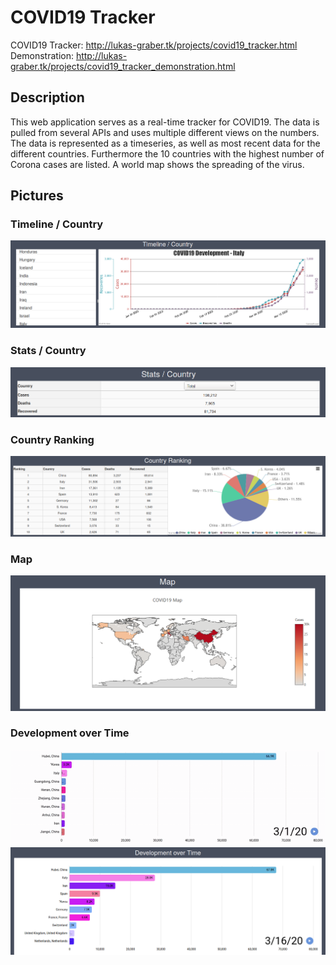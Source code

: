 # COVID19 Tracker
COVID19 Tracker: http://lukas-graber.tk/projects/covid19_tracker.html  
Demonstration: http://lukas-graber.tk/projects/covid19_tracker_demonstration.html  

## Description
This web application serves as a real-time tracker for COVID19. The data is pulled from several APIs and uses multiple different views on the numbers. The data is represented as a timeseries, as well as most recent data for the different countries. Furthermore the 10 countries with the highest number of Corona cases are listed. A world map shows the spreading of the virus.

## Pictures
### Timeline / Country
![Timeline](assets/timeline.png)

### Stats / Country
![Stats](assets/stats.png)  

### Country Ranking
![Ranking](assets/country_ranking.png)  

### Map
![Map](assets/map.png)  

### Development over Time
![Development](assets/covid19-demo.gif)
![Development](assets/development.png)
